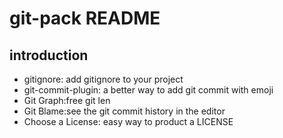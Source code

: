 # git-pack README

## introduction

- gitignore: add gitignore to your project
- git-commit-plugin: a better way to add git commit with emoji
- Git Graph:free git len
- Git Blame:see the git commit history in the editor
- Choose a License: easy way to product a LICENSE